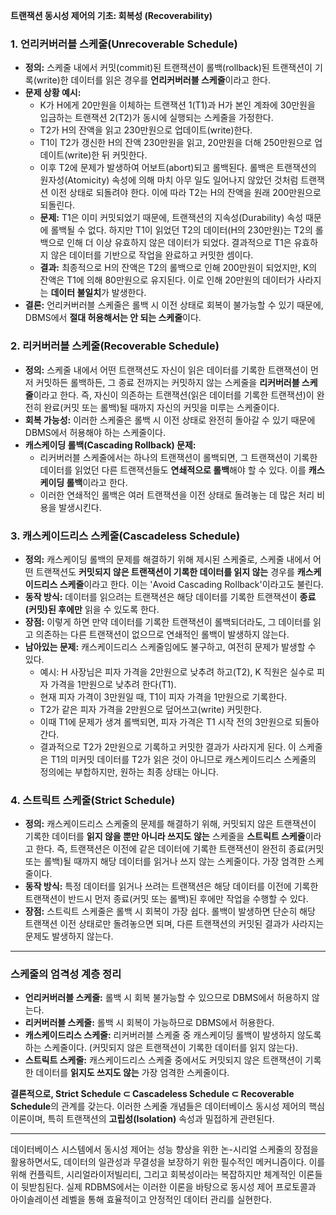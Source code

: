 **트랜잭션 동시성 제어의 기초: 회복성 (Recoverability)**

### 1. 언리커버러블 스케줄(Unrecoverable Schedule)

*   **정의:** 스케줄 내에서 커밋(commit)된 트랜잭션이 롤백(rollback)된 트랜잭션이 기록(write)한 데이터를 읽은 경우를 **언리커버러블 스케줄**이라고 한다.
*   **문제 상황 예시:**
    *   K가 H에게 20만원을 이체하는 트랜잭션 1(T1)과 H가 본인 계좌에 30만원을 입금하는 트랜잭션 2(T2)가 동시에 실행되는 스케줄을 가정한다.
    *   T2가 H의 잔액을 읽고 230만원으로 업데이트(write)한다.
    *   T1이 T2가 갱신한 H의 잔액 230만원을 읽고, 20만원을 더해 250만원으로 업데이트(write)한 뒤 커밋한다.
    *   이후 T2에 문제가 발생하여 어보트(abort)되고 롤백된다. 롤백은 트랜잭션의 원자성(Atomicity) 속성에 의해 마치 아무 일도 일어나지 않았던 것처럼 트랜잭션 이전 상태로 되돌려야 한다. 이에 따라 T2는 H의 잔액을 원래 200만원으로 되돌린다.
    *   **문제:** T1은 이미 커밋되었기 때문에, 트랜잭션의 지속성(Durability) 속성 때문에 롤백될 수 없다. 하지만 T1이 읽었던 T2의 데이터(H의 230만원)는 T2의 롤백으로 인해 더 이상 유효하지 않은 데이터가 되었다. 결과적으로 T1은 유효하지 않은 데이터를 기반으로 작업을 완료하고 커밋한 셈이다.
    *   **결과:** 최종적으로 H의 잔액은 T2의 롤백으로 인해 200만원이 되었지만, K의 잔액은 T1에 의해 80만원으로 유지된다. 이로 인해 20만원의 데이터가 사라지는 **데이터 불일치**가 발생한다.
*   **결론:** 언리커버러블 스케줄은 롤백 시 이전 상태로 회복이 불가능할 수 있기 때문에, DBMS에서 **절대 허용해서는 안 되는 스케줄**이다.

### 2. 리커버러블 스케줄(Recoverable Schedule)

*   **정의:** 스케줄 내에서 어떤 트랜잭션도 자신이 읽은 데이터를 기록한 트랜잭션이 먼저 커밋하든 롤백하든, 그 종료 전까지는 커밋하지 않는 스케줄을 **리커버러블 스케줄**이라고 한다. 즉, 자신이 의존하는 트랜잭션(읽은 데이터를 기록한 트랜잭션)이 완전히 완료(커밋 또는 롤백)될 때까지 자신의 커밋을 미루는 스케줄이다.
*   **회복 가능성:** 이러한 스케줄은 롤백 시 이전 상태로 완전히 돌아갈 수 있기 때문에 DBMS에서 허용해야 하는 스케줄이다.
*   **캐스케이딩 롤백(Cascading Rollback) 문제:**
    *   리커버러블 스케줄에서는 하나의 트랜잭션이 롤백되면, 그 트랜잭션이 기록한 데이터를 읽었던 다른 트랜잭션들도 **연쇄적으로 롤백**해야 할 수 있다. 이를 **캐스케이딩 롤백**이라고 한다.
    *   이러한 연쇄적인 롤백은 여러 트랜잭션을 이전 상태로 돌려놓는 데 많은 처리 비용을 발생시킨다.

### 3. 캐스케이드리스 스케줄(Cascadeless Schedule)

*   **정의:** 캐스케이딩 롤백의 문제를 해결하기 위해 제시된 스케줄로, 스케줄 내에서 어떤 트랜잭션도 **커밋되지 않은 트랜잭션이 기록한 데이터를 읽지 않는** 경우를 **캐스케이드리스 스케줄**이라고 한다. 이는 'Avoid Cascading Rollback'이라고도 불린다.
*   **동작 방식:** 데이터를 읽으려는 트랜잭션은 해당 데이터를 기록한 트랜잭션이 **종료(커밋)된 후에만** 읽을 수 있도록 한다.
*   **장점:** 이렇게 하면 만약 데이터를 기록한 트랜잭션이 롤백되더라도, 그 데이터를 읽고 의존하는 다른 트랜잭션이 없으므로 연쇄적인 롤백이 발생하지 않는다.
*   **남아있는 문제:** 캐스케이드리스 스케줄임에도 불구하고, 여전히 문제가 발생할 수 있다.
    *   예시: H 사장님은 피자 가격을 2만원으로 낮추려 하고(T2), K 직원은 실수로 피자 가격을 1만원으로 낮추려 한다(T1).
    *   현재 피자 가격이 3만원일 때, T1이 피자 가격을 1만원으로 기록한다.
    *   T2가 같은 피자 가격을 2만원으로 덮어쓰고(write) 커밋한다.
    *   이때 T1에 문제가 생겨 롤백되면, 피자 가격은 T1 시작 전의 3만원으로 되돌아간다.
    *   결과적으로 T2가 2만원으로 기록하고 커밋한 결과가 사라지게 된다. 이 스케줄은 T1의 미커밋 데이터를 T2가 읽은 것이 아니므로 캐스케이드리스 스케줄의 정의에는 부합하지만, 원하는 최종 상태는 아니다.

### 4. 스트릭트 스케줄(Strict Schedule)

*   **정의:** 캐스케이드리스 스케줄의 문제를 해결하기 위해, 커밋되지 않은 트랜잭션이 기록한 데이터를 **읽지 않을 뿐만 아니라 쓰지도 않는** 스케줄을 **스트릭트 스케줄**이라고 한다. 즉, 트랜잭션은 이전에 같은 데이터에 기록한 트랜잭션이 완전히 종료(커밋 또는 롤백)될 때까지 해당 데이터를 읽거나 쓰지 않는 스케줄이다. 가장 엄격한 스케줄이다.
*   **동작 방식:** 특정 데이터를 읽거나 쓰려는 트랜잭션은 해당 데이터를 이전에 기록한 트랜잭션이 반드시 먼저 종료(커밋 또는 롤백)된 후에만 작업을 수행할 수 있다.
*   **장점:** 스트릭트 스케줄은 롤백 시 회복이 가장 쉽다. 롤백이 발생하면 단순히 해당 트랜잭션 이전 상태로만 돌려놓으면 되며, 다른 트랜잭션의 커밋된 결과가 사라지는 문제도 발생하지 않는다.

---

### 스케줄의 엄격성 계층 정리

*   **언리커버러블 스케줄:** 롤백 시 회복 불가능할 수 있으므로 DBMS에서 허용하지 않는다.
*   **리커버러블 스케줄:** 롤백 시 회복이 가능하므로 DBMS에서 허용한다.
*   **캐스케이드리스 스케줄:** 리커버러블 스케줄 중 캐스케이딩 롤백이 발생하지 않도록 하는 스케줄이다. (커밋되지 않은 트랜잭션이 기록한 데이터를 읽지 않는다).
*   **스트릭트 스케줄:** 캐스케이드리스 스케줄 중에서도 커밋되지 않은 트랜잭션이 기록한 데이터를 **읽지도 쓰지도 않는** 가장 엄격한 스케줄이다.

**결론적으로, Strict Schedule ⊂ Cascadeless Schedule ⊂ Recoverable Schedule**의 관계를 갖는다. 이러한 스케줄 개념들은 데이터베이스 동시성 제어의 핵심 이론이며, 특히 트랜잭션의 **고립성(Isolation)** 속성과 밀접하게 관련된다.

---
데이터베이스 시스템에서 동시성 제어는 성능 향상을 위한 논-시리얼 스케줄의 장점을 활용하면서도, 데이터의 일관성과 무결성을 보장하기 위한 필수적인 메커니즘이다. 이를 위해 컨플릭트, 시리얼라이저빌리티, 그리고 회복성이라는 복잡하지만 체계적인 이론들이 뒷받침된다. 실제 RDBMS에서는 이러한 이론을 바탕으로 동시성 제어 프로토콜과 아이솔레이션 레벨을 통해 효율적이고 안정적인 데이터 관리를 실현한다.